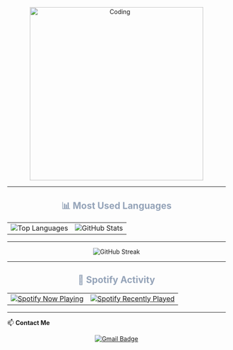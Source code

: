 <div align="center">
  <img alt="Coding" width="400" src="https://media.tenor.com/sbfBfp3FeY8AAAAj/oia-uia.gif">
</div>

---

<div align="center">
  <h2 style="color:#94a3b8;">📊 Most Used Languages</h2>
  <table>
    <tr>
      <td>
        <img src="https://github-readme-stats.vercel.app/api/top-langs/?username=Strixyl&layout=pie&theme=slateorange" alt="Top Languages">
      </td>
      <td>
        <img src="https://github-readme-stats.vercel.app/api?username=Strixyl&show_icons=true&theme=slateorange" alt="GitHub Stats">
      </td>
    </tr>
  </table>
</div>

---

<div align="center">
  <img src="https://nirzak-streak-stats.vercel.app/?user=Strixyl&theme=slateorange&hide_border=true" alt="GitHub Streak">
</div>

---

<div align="center">
  <h2 style="color:#94a3b8;">🎵 Spotify Activity</h2>
  <table>
    <tr>
      <td>
        <!-- ✅ Now Playing (DigitalOcean endpoint with black background) -->
        <a href="https://github.com/kittinan/spotify-github-profile">
          <img src="https://spotify-github-profile.kittinanx.com/api/view?uid=qkoi3o0oqybzwf6ja5hvtzw5m&cover_image=true&theme=default&show_offline=false&background_color=000000&interchange=true&bar_color=94a3b8&bar_color_cover=true" alt="Spotify Now Playing">
        </a>
      </td>
      <td>
        <!-- ✅ Recently Played (Slate + Black style) -->
        <a href="https://spotify-recently-played-readme.vercel.app/api?user=qkoi3o0oqybzwf6ja5hvtzw5m">
          <img src="https://spotify-recently-played-readme.vercel.app/api?user=qkoi3o0oqybzwf6ja5hvtzw5m&unique=true&count=5&background_color=000000&text_color=94a3b8" alt="Spotify Recently Played">
        </a>
      </td>
    </tr>
  </table>
</div>

---

📫 **Contact Me**

<div align="center">
  <a href="mailto:uretajuster@gmail.com">
    <img src="https://img.shields.io/badge/Gmail-000000?style=for-the-badge&logo=gmail&logoColor=white" alt="Gmail Badge">
  </a>
</div>
